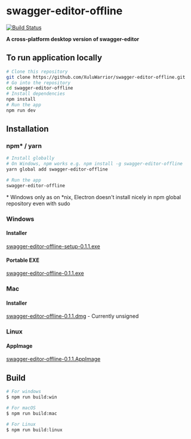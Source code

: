 # swagger-editor-offline

[![Build Status](https://travis-ci.org/XuluWarrior/swagger-editor-offline.svg?branch=master)](https://travis-ci.org/XuluWarrior/swagger-editor-offline)

**A cross-platform desktop version of swagger-editor**

## To run application locally
```bash
# Clone this repository
git clone https://github.com/XuluWarrior/swagger-editor-offline.git
# Go into the repository
cd swagger-editor-offline
# Install dependencies
npm install
# Run the app
npm run dev
```

## Installation
### npm* / yarn
```bash
# Install globally
# On Windows, npm works e.g. npm install -g swagger-editor-offline
yarn global add swagger-editor-offline

# Run the app
swagger-editor-offline
```
\* Windows only as on *nix, Electron doesn't install nicely in npm global repository even with sudo

### Windows

#### Installer
[swagger-editor-offline-setup-0.1.1.exe](https://github.com/XuluWarrior/swagger-editor-offline/releases/download/v0.1.1/swagger-editor-offline-0.1.1-setup.exe)
#### Portable EXE
[swagger-editor-offline-0.1.1.exe](https://github.com/XuluWarrior/swagger-editor-offline/releases/download/v0.1.1/Swagger.Editor.Offline.0.1.1.exe)

### Mac
#### Installer
[swagger-editor-offline-0.1.1.dmg](https://github.com/XuluWarrior/swagger-editor-offline/releases/download/v0.1.1/swagger-editor-offline-0.1.1.dmg) - Currently unsigned

### Linux
#### AppImage
[swagger-editor-offline-0.1.1.AppImage](https://github.com/XuluWarrior/swagger-editor-offline/releases/download/v0.1.1/swagger-editor-offline-0.1.1.AppImage)

## Build

```bash
# For windows
$ npm run build:win

# For macOS
$ npm run build:mac

# For Linux
$ npm run build:linux
```
